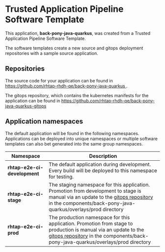 # Trusted Application Pipeline Software Template

This application, **back-pony-java-quarkus**, was created from a Trusted Application Pipeline Software Template.

The software templates create a new source and gitops deployment repositories with a sample source application. 

## Repositories

The source code for your application can be found in [https://github.com/rhtap-rhdh-qe/back-pony-java-quarkus ](https://github.com/rhtap-rhdh-qe/back-pony-java-quarkus ).
 
The gitops repository, which contains the kubernetes manifests for the application can be found in 
[https://github.com/rhtap-rhdh-qe/back-pony-java-quarkus-gitops ](https://github.com/rhtap-rhdh-qe/back-pony-java-quarkus-gitops ) 

## Application namespaces 

The default application will be found in the following namespaces. Applications can be deployed into unique namespaces or multiple software templates can also bet generated into the same group namespaces.  

|  Namespace   |  Description   |  
| -------- | -------- |   
| **rhtap-e2e-ci-development** | The default application during development. Every build will be deployed to this namespace for testing. | 
| **rhtap-e2e-ci-stage** | The staging namespace for this application. Promotion from development to stage is manual via an update to the [gitops repository](https://github.com/rhtap-rhdh-qe/back-pony-java-quarkus-gitops ) in the components/back-pony-java-quarkus/overlays/prod directory |  
| **rhtap-e2e-ci-prod** | The production namespace for this application. Promotion from stage to production is manual via an update to the [gitops repository](https://github.com/rhtap-rhdh-qe/back-pony-java-quarkus-gitops ) in the components/back-pony-java-quarkus/overlays/prod directory | 